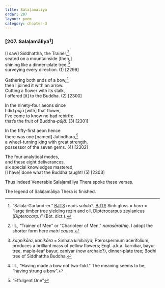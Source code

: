 ```yaml
---
title: Salaḷamāliya
order: 207
layout: poem
category: chapter-3
---
```


### \[207. Salaḷamāliya[^1]\]

\[I saw\] Siddhattha, the Trainer,[^2]  
seated on a mountainside \[then,\]  
shining like a dinner-plate tree,[^3]  
surveying every direction. (1) \[2299\]

Gathering both ends of a bow,[^4]  
then I joined it with an arrow.  
Cutting a flower with its stalk,  
I offered \[it\] to the Buddha. (2) \[2300\]

In the ninety-four aeons since  
I did *pūjā* \[with\] that flower,  
I’ve come to know no bad rebirth:  
that’s the fruit of Buddha-*pūjā*. (3) \[2301\]

In the fifty-first aeon hence  
there was one \[named\] Jutindhara,[^5]  
a wheel-turning king with great strength,  
possessor of the seven gems. (4) \[2302\]

The four analytical modes,  
and these eight deliverances,  
six special knowledges mastered,  
\[I have\] done what the Buddha taught! (5) \[2303\]

Thus indeed Venerable Salaḷamāliya Thera spoke these verses.

The legend of Salaḷamāliya Thera is finished.

[^1]: “Salaḷa-Garland-er.” <abbr title="Buddha Jayanthi Tripitaka Series">BJTS</abbr> reads *salala°*. <abbr title="Buddha Jayanthi Tripitaka Series">BJTS</abbr> Sinh.gloss = *hora* = “large timber tree yielding rezin and oil, Dipterocarpus zeylanicus (*Dipterocarp.*)” (Bot. dict.).

[^2]: lit., “Trainer of Men” or “Charioteer of Men,” *narasārathiŋ*. I adopt the shorter form here *metri causa*.

[^3]: *kaṇṇikāra*, *kaṇikāra* = Sinhala *kinihiriya*, Pterospermum acerifolium, produces a brilliant mass of yellow flowers; Engl. a.k.a. karnikar, bayur tree, maple-leaf bayur, caniyar (now archaic?), dinner-plate tree; Bodhi tree of Siddhattha Buddha.

[^4]: lit., “Having made a bow not two-fold.” The meaning seems to be, “having strung a bow”.

[^5]: “Effulgent One”
